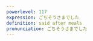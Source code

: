 ```yaml
---
powerlevel: 117
expression: ごちそうさまでした
definition: said after meals
pronunciation: ごちそうさまでした
---
```

